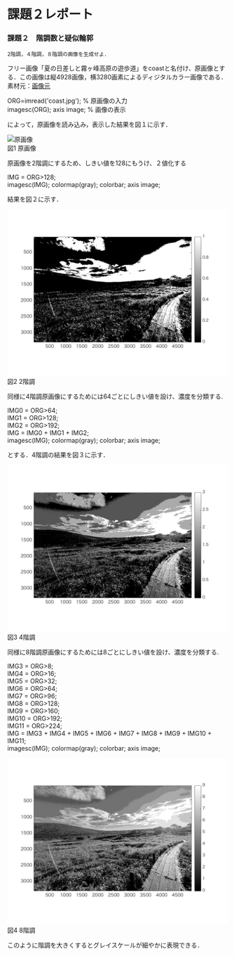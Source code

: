 
# 課題２レポート
### 課題２　階調数と疑似輪郭
    2階調，４階調，８階調の画像を生成せよ．

フリー画像「夏の日差しと霧ヶ峰高原の遊歩道」をcoastと名付け、原画像とする．この画像は縦4928画像，横3280画素によるディジタルカラー画像である．
素材元：[画像元](https://www.pakutaso.com/20180713199post-16829.html,"画像元")

ORG=imread('coast.jpg'); % 原画像の入力  
imagesc(ORG); axis image; % 画像の表示

によって，原画像を読み込み，表示した結果を図１に示す．

![原画像](https://github.com/masassy38062/lecture_image_processing/blob/master/image/coast.jpg?raw=true)  
図1 原画像

原画像を2階調にするため、しきい値を128にもうけ、２値化する

IMG = ORG>128;  
imagesc(IMG); colormap(gray); colorbar;  axis image;  


結果を図２に示す．

![原画像](https://github.com/masassy38062/lecture_image_processing/blob/master/image/2-1.jpg?raw=true)  
図2 2階調

同様に4階調原画像にするためには64ごとにしきい値を設け、濃度を分類する.

IMG0 = ORG>64;  
IMG1 = ORG>128;  
IMG2 = ORG>192;  
IMG = IMG0 + IMG1 + IMG2;  
imagesc(IMG); colormap(gray); colorbar;  axis image;  

とする．4階調の結果を図３に示す．

![原画像](https://github.com/masassy38062/lecture_image_processing/blob/master/image/2-2.jpg?raw=true)  
図3 4階調

同様に8階調原画像にするためには8ごとにしきい値を設け、濃度を分類する.

IMG3 = ORG>8;  
IMG4 = ORG>16;  
IMG5 = ORG>32;  
IMG6 = ORG>64;  
IMG7 = ORG>96;  
IMG8 = ORG>128;  
IMG9 = ORG>160;  
IMG10 = ORG>192;  
IMG11 = ORG>224;  
IMG = IMG3 + IMG4 + IMG5 + IMG6 + IMG7 + IMG8 + IMG9 + IMG10 + IMG11;  
imagesc(IMG); colormap(gray); colorbar;  axis image;  

![原画像](https://github.com/masassy38062/lecture_image_processing/blob/master/image/2-3.jpg?raw=true)  
図4 8階調

このように階調を大きくするとグレイスケールが細やかに表現できる．
